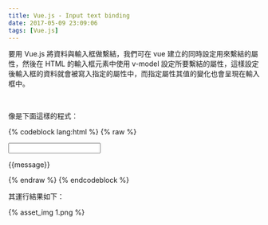 ```yaml
---
title: Vue.js - Input text binding
date: 2017-05-09 23:09:06
tags: [Vue.js]
---
```


要用 Vue.js 將資料與輸入框做繫結，我們可在 vue 建立的同時設定用來繫結的屬性，然後在 HTML 的輸入框元素中使用 v-model 設定所要繫結的屬性，這樣設定後輸入框的資料就會被寫入指定的屬性中，而指定屬性其值的變化也會呈現在輸入框中。  

<!-- More -->

<br/>


像是下面這樣的程式：  

{% codeblock lang:html %}
{% raw %}
<!DOCTYPE html>
<html>
<head>
  <title>Vue - Hello World</title>
  <script src="https://unpkg.com/vue/dist/vue.js"></script>
</head>
<body>
  <div id="app">
    <input v-model="message">
    <p>{{message}}</p>
  </div>

  <script>
    new Vue({
      el: '#app',
      data:{
        message: "Hello World"
      }      
    })
  </script>
</body>
</html>
{% endraw %}
{% endcodeblock %}

<br/>


其運行結果如下：  

{% asset_img 1.png %}

<br/>

